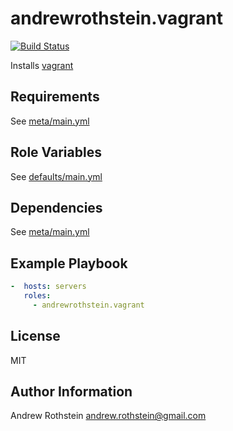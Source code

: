 andrewrothstein.vagrant
=========
[![Build Status](https://travis-ci.org/andrewrothstein/ansible-vagrant.svg?branch=master)](https://travis-ci.org/andrewrothstein/ansible-vagrant)

Installs [vagrant](https://www.vagrantup.com/)

Requirements
------------

See [meta/main.yml](meta/main.yml)

Role Variables
--------------

See [defaults/main.yml](defaults/main.yml)

Dependencies
------------

See [meta/main.yml](meta/main.yml)

Example Playbook
----------------

```yml
-  hosts: servers
   roles:
     - andrewrothstein.vagrant
 ```

License
-------

MIT

Author Information
------------------

Andrew Rothstein <andrew.rothstein@gmail.com>
